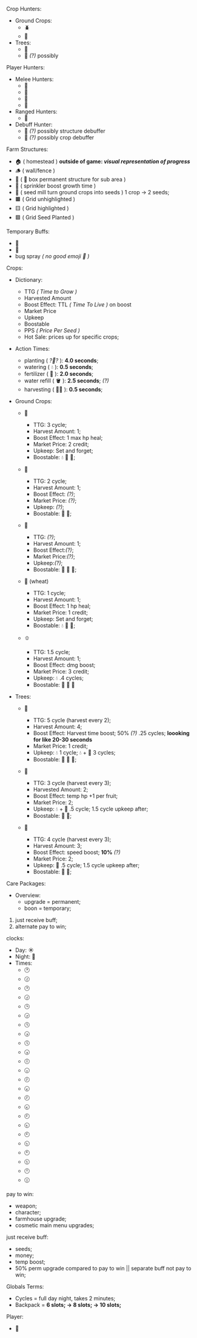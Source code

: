 Crop Hunters: 
  * Ground Crops:
    * 🪲 
    * 🐜
  * Trees:
    * 🦫 
    * 🦇 *(?)* possibly


Player Hunters:
  * Melee Hunters:
    * 🐺
    * 🦀
    * 🦊
    * 🧟
  * Ranged Hunters:
    * 🦂
  * Debuff Hunter:
    * 🦅 *(?)* possibly structure debuffer
    * 🦟 *(?)* possibly crop debuffer

Farm Structures:
  * 🏠 ( homestead ) **outside of game: _visual representation of progress_**
  * 🪵 ( wall/fence )
  * 🐝 ( 🐝 box permanent structure for sub area )
  * 🎇 ( sprinkler boost growth time )
  * 🌱 ( seed mill turn ground crops into seeds ) 1 crop -> 2 seeds;
  * 🟫 ( Grid unhighlighted )
  * 🟨 ( Grid highlighted )
  * 🟩 ( Grid Seed Planted )

Temporary Buffs:
  * 🐝 
  * 🐞 
  * bug spray *( no good emoji 🥺 )* 

Crops:
  * Dictionary:
    * TTG *( Time to Grow )*
    * Harvested Amount
    * Boost Effect: TTL *( Time To Live )* on boost
    * Market Price
    * Upkeep
    * Boostable
    * PPS *( Price Per Seed )*
    * Hot Sale: prices up for specific crops;

  * Action Times:
    * planting ( *?🌱?* ): **4.0 seconds**;
    * watering ( 💧 ): **0.5 seconds**;
    * fertilizer ( 💩 ): **2.0 seconds**;
    * water refill ( 🪣 ): **2.5 seconds**; *(?)*
    * harvesting ( 🧑‍🌾 ): **0.5 seconds**;

  * Ground Crops: 
    * 🌽  
      * TTG: 3 cycle;
      * Harvest Amount: 1;
      * Boost Effect: 1 max hp heal; 
      * Market Price: 2 credit; 
      * Upkeep: Set and forget; 
      * Boostable: 💧 💩 🐞;
        
    * 🍓  
      * TTG: 2 cycle;
      * Harvest Amount: 1;
      * Boost Effect: *(?)*;
      * Market Price: *(?)*;
      * Upkeep: *(?)*;
      * Boostable: 💩 🐝;

    * 🍉  
      * TTG: *(?)*;
      * Harvest Amount: 1;
      * Boost Effect:*(?)*; 
      * Market Price:*(?)*; 
      * Upkeep:*(?)*;
      * Boostable: 💩 🐞 🐝;
        
    * 🧇 (wheat) 
      * TTG: 1 cycle;
      * Harvest Amount: 1; 
      * Boost Effect: 1 hp heal; 
      * Market Price: 1 credit; 
      * Upkeep: Set and forget;
      * Boostable: 💧 💩 🐞;
        
    * 🫑  
      * TTG: 1.5 cycle; 
      * Harvest Amount: 1;
      * Boost Effect: dmg boost; 
      * Market Price: 3 credit; 
      * Upkeep: 💧 .4 cycles; 
      * Boostable: 🐞 🐝 💩

  * Trees:
    * 🍎  
      * TTG: 5 cycle (harvest every 2);
      * Harvest Amount: 4;
      * Boost Effect: Harvest time boost; 50% *(?)* .25 cycles; **loooking for like 20-30 seconds**
      * Market Price: 1 credit;
      * Upkeep: 💧 1 cycle; 💧 + 🐝 3 cycles; 
      * Boostable: 💩 🐞 🐝;

    * 🥑  
      * TTG: 3 cycle (harvest every 3);
      * Harvested Amount: 2; 
      * Boost Effect: temp hp +1 per fruit;
      * Market Price: 2; 
      * Upkeep: 💧 + 💩 .5 cycle; 1.5 cycle upkeep after;
      * Boostable: 🐞 🐝;
        
    * 🍌  
      * TTG: 4 cycle (harvest every 3); 
      * Harvest Amount: 3;
      * Boost Effect: speed boost; **10%** *(?)* 
      * Market Price: 2; 
      * Upkeep: 💩 .5 cycle; 1.5 cycle upkeep after;
      * Boostable: 🐞 🐝; 

Care Packages: 
  * Overview: 
    * upgrade = permanent;
    * boon = temporary;

1. just receive buff;
2. alternate pay to win;

clocks: 
  * Day: ☀️
  * Night: 🌙
  * Times: 
    * 🕐
    * 🕜
    * 🕑
    * 🕝
    * 🕒
    * 🕞
    * 🕓
    * 🕟
    * 🕔
    * 🕠
    * 🕕
    * 🕡
    * 🕖
    * 🕢
    * 🕗
    * 🕣
    * 🕘
    * 🕤
    * 🕙
    * 🕥
    * 🕚
    * 🕦
    * 🕛
    * 🕧


pay to win: 
  * weapon;
  * character; 
  * farmhouse upgrade; 
  * cosmetic main menu upgrades;

just receive buff: 
  * seeds; 
  * money; 
  * temp boost; 
  * 50% perm upgrade compared to pay to win || separate buff not pay to win;

Globals Terms:
  * Cycles = full day night, takes 2 minutes;
  * Backpack = **6 slots; -> 8 slots; -> 10 slots;**

Player: 
  * 🐰
